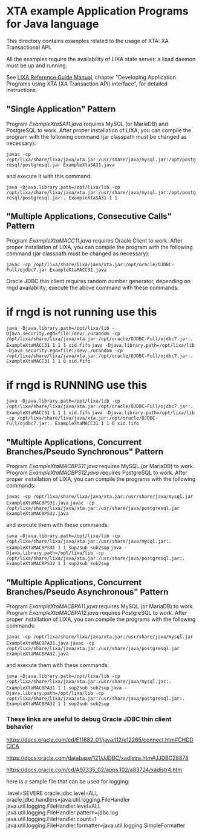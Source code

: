 # XTA example Application Programs for Java language #

This directory contains examples related to the usage of XTA: XA Transactional
API.

All the examples require the availability of LIXA state server: a lixad daemon
must be up and running.

See [LIXA Reference Guide Manual](http://www.tiian.org/lixa/manuals/html/index.html), chapter "Developing Application Programs using XTA (XA Transaction API) interface", for detailed instructions.

## "Single Application" Pattern ##

Program *ExampleXtaSA11.java* requires MySQL (or MariaDB) and PostgreSQL to
work.
After proper installation of LIXA, you can compile the program with the
following command (jar classpath must be changed as necessary):

`javac -cp /opt/lixa/share/lixa/java/xta.jar:/usr/share/java/mysql.jar:/opt/postgresql/postgresql.jar ExampleXtaSA31.java`

and execute it with this command:

`java -Djava.library.path=/opt/lixa/lib -cp /opt/lixa/share/lixa/java/xta.jar:/usr/share/java/mysql.jar:/opt/postgresql/postgresql.jar:. ExampleXtaSA31 1 1`

## "Multiple Applications, Consecutive Calls" Pattern ##

Program *ExampleXtaMACC11.java* requires Oracle Client to work.
After proper installation of LIXA, you can compile the program with the
following command (jar classpath must be changed as necessary):

`javac -cp /opt/lixa/share/lixa/java/xta.jar:/opt/oracle/OJDBC-Full/ojdbc7.jar ExampleXtaMACC31.java`

Oracle JDBC thin client requires random number generator, depending on rngd
availability, execute the above command with these commands:

# if rngd is not running use this
`java -Djava.library.path=/opt/lixa/lib -Djava.security.egd=file:/dev/./urandom -cp /opt/lixa/share/lixa/java/xta.jar:/opt/oracle/OJDBC-Full/ojdbc7.jar:. ExampleXtaMACC31 1 1 1 xid.fifo`
`java -Djava.library.path=/opt/lixa/lib -Djava.security.egd=file:/dev/./urandom -cp /opt/lixa/share/lixa/java/xta.jar:/opt/oracle/OJDBC-Full/ojdbc7.jar:. ExampleXtaMACC31 1 1 0 xid.fifo`
# if rngd is RUNNING use this
`java -Djava.library.path=/opt/lixa/lib -cp /opt/lixa/share/lixa/java/xta.jar:/opt/oracle/OJDBC-Full/ojdbc7.jar:. ExampleXtaMACC31 1 1 1 xid.fifo`
`java -Djava.library.path=/opt/lixa/lib -cp /opt/lixa/share/lixa/java/xta.jar:/opt/oracle/OJDBC-Full/ojdbc7.jar:. ExampleXtaMACC31 1 1 0 xid.fifo`

## "Multiple Applications, Concurrent Branches/Pseudo Synchronous" Pattern ##

Program *ExampleXtaMACBPS11.java* requires MySQL (or MariaDB) to work.
Program *ExampleXtaMACBPS12.java* requires PostgreSQL to work.
After proper installation of LIXA, you can compile the programs with the
following commands:

`javac -cp /opt/lixa/share/lixa/java/xta.jar:/usr/share/java/mysql.jar ExampleXtaMACBPS31.java`
`javac -cp /opt/lixa/share/lixa/java/xta.jar:/usr/share/java/postgresql.jar ExampleXtaMACBPS32.java`

and execute them with these commands:

`java -Djava.library.path=/opt/lixa/lib -cp /opt/lixa/share/lixa/java/xta.jar:/usr/share/java/mysql.jar:. ExampleXtaMACBPS31 1 1 sup2sub sub2sup`
`java -Djava.library.path=/opt/lixa/lib -cp /opt/lixa/share/lixa/java/xta.jar:/usr/share/java/postgresql.jar:. ExampleXtaMACBPS32 1 1 sup2sub sub2sup`

## "Multiple Applications, Concurrent Branches/Pseudo Asynchronous" Pattern ##

Program *ExampleXtaMACBPA11.java* requires MySQL (or MariaDB) to work.
Program *ExampleXtaMACBPA12.java* requires PostgreSQL to work.
After proper installation of LIXA, you can compile the programs with the
following commands:

`javac -cp /opt/lixa/share/lixa/java/xta.jar:/usr/share/java/mysql.jar ExampleXtaMACBPA31.java`
`javac -cp /opt/lixa/share/lixa/java/xta.jar:/usr/share/java/postgresql.jar ExampleXtaMACBPA32.java`

and execute them with these commands:

`java -Djava.library.path=/opt/lixa/lib -cp /opt/lixa/share/lixa/java/xta.jar:/usr/share/java/mysql.jar:. ExampleXtaMACBPA31 1 1 sup2sub sub2sup`
`java -Djava.library.path=/opt/lixa/lib -cp /opt/lixa/share/lixa/java/xta.jar:/usr/share/java/postgresql.jar:. ExampleXtaMACBPA32 1 1 sup2sub sub2sup`

### These links are useful to debug Oracle JDBC thin client behavior ###

https://docs.oracle.com/cd/E11882_01/java.112/e12265/connect.htm#CHDDCICA

https://docs.oracle.com/database/121/JJDBC/xadistra.htm#JJDBC28878

https://docs.oracle.com/cd/A97335_02/apps.102/a83724/xadistr4.htm

here is a sample file that can be used for logging:

.level=SEVERE
oracle.jdbc.level=ALL
oracle.jdbc.handlers=java.util.logging.FileHandler
java.util.logging.FileHandler.level=ALL
java.util.logging.FileHandler.pattern=jdbc.log
java.util.logging.FileHandler.count=1
java.util.logging.FileHandler.formatter=java.util.logging.SimpleFormatter
